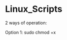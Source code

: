 # Linux_Scripts

2 ways of operation:

Option 1:
  sudo chmod +x <script>.sh &&  sudo ./<script>.sh

Option2: 
  sudo bash <script>.sh
